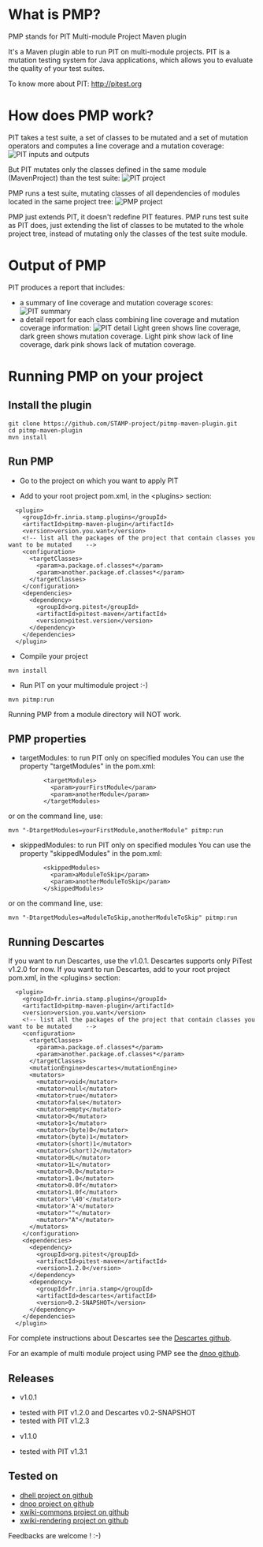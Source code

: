 What is PMP?
===========
PMP stands for PIT Multi-module Project Maven plugin

It's a Maven plugin able to run PIT on multi-module projects.
PIT is a mutation testing system for Java applications, which allows you to evaluate
the quality of your test suites.

To know more about PIT: http://pitest.org


How does PMP work?
==================

PIT takes a test suite, a set of classes to be mutated and a set of mutation operators
and computes a line coverage and a mutation coverage:
![PIT inputs and outputs](docs/pit_inputs_outputs.png)

But PIT mutates only the classes defined in the same module (MavenProject) than the
test suite:
![PIT project](docs/pit_project.png)

PMP runs a test suite, mutating classes of all dependencies of modules located in
the same project tree:
![PMP project](docs/pmp_project.png)

PMP just extends PIT, it doesn't redefine PIT features.
PMP runs test suite as PIT does, just extending the list of classes to be
mutated to the whole project tree, instead of mutating only the classes of
the test suite module.


Output of PMP
=============

PIT produces a report that includes:
* a summary of line coverage and mutation coverage scores:
![PIT summary](docs/pit_summary_dnoo.png)
* a detail report for each class combining line coverage and mutation coverage
information:
![PIT detail](docs/pit_detail_dnoo.png)
Light green shows line coverage, dark green shows mutation coverage.
Light pink show lack of line coverage, dark pink shows lack of mutation coverage.


Running PMP on your project
===========================

Install the plugin
------------------
```
git clone https://github.com/STAMP-project/pitmp-maven-plugin.git
cd pitmp-maven-plugin
mvn install
```

Run PMP
-------
* Go to the project on which you want to apply PIT

* Add to your root project pom.xml, in the \<plugins\> section:
```
  <plugin>
    <groupId>fr.inria.stamp.plugins</groupId>
    <artifactId>pitmp-maven-plugin</artifactId>
    <version>version.you.want</version>
    <!-- list all the packages of the project that contain classes you want to be mutated    -->
    <configuration>
      <targetClasses>
        <param>a.package.of.classes*</param>
        <param>another.package.of.classes*</param>
      </targetClasses>
    </configuration>
    <dependencies>
      <dependency>
        <groupId>org.pitest</groupId>
        <artifactId>pitest-maven</artifactId>
        <version>pitest.version</version>
      </dependency>
    </dependencies>
  </plugin>
```
* Compile your project
```
mvn install
```
* Run PIT on your multimodule project :-)
```
mvn pitmp:run
```
Running PMP from a module directory will NOT work.

PMP properties
--------------
* targetModules: to run PIT only on specified modules
You can use the property "targetModules" in the pom.xml:
```
          <targetModules>
            <param>yourFirstModule</param>
            <param>anotherModule</param>
          </targetModules>
```
or on the command line, use:
```
mvn "-DtargetModules=yourFirstModule,anotherModule" pitmp:run
```
* skippedModules: to run PIT only on specified modules
You can use the property "skippedModules" in the pom.xml:
```
          <skippedModules>
            <param>aModuleToSkip</param>
            <param>anotherModuleToSkip</param>
          </skippedModules>
```
or on the command line, use:
```
mvn "-DtargetModules=aModuleToSkip,anotherModuleToSkip" pitmp:run
```

Running Descartes
-----------------
If you want to run Descartes, use the v1.0.1. Descartes supports only PiTest v1.2.0 for now.
If you want to run Descartes, add to your root project pom.xml, in the \<plugins\> section:
```
  <plugin>
    <groupId>fr.inria.stamp.plugins</groupId>
    <artifactId>pitmp-maven-plugin</artifactId>
    <version>version.you.want</version>
    <!-- list all the packages of the project that contain classes you want to be mutated    -->
    <configuration>
      <targetClasses>
        <param>a.package.of.classes*</param>
        <param>another.package.of.classes*</param>
      </targetClasses>
      <mutationEngine>descartes</mutationEngine>
      <mutators>
        <mutator>void</mutator>
        <mutator>null</mutator>
        <mutator>true</mutator>
        <mutator>false</mutator>
        <mutator>empty</mutator>
        <mutator>0</mutator>
        <mutator>1</mutator>
        <mutator>(byte)0</mutator>
        <mutator>(byte)1</mutator>
        <mutator>(short)1</mutator>
        <mutator>(short)2</mutator>
        <mutator>0L</mutator>
        <mutator>1L</mutator>
        <mutator>0.0</mutator>
        <mutator>1.0</mutator>
        <mutator>0.0f</mutator>
        <mutator>1.0f</mutator>
        <mutator>'\40'</mutator>
        <mutator>'A'</mutator>
        <mutator>""</mutator>
        <mutator>"A"</mutator>
      </mutators>
    </configuration>
    <dependencies>
      <dependency>
        <groupId>org.pitest</groupId>
        <artifactId>pitest-maven</artifactId>
        <version>1.2.0</version>
      </dependency>
      <dependency>
        <groupId>fr.inria.stamp</groupId>
        <artifactId>descartes</artifactId>
        <version>0.2-SNAPSHOT</version>
      </dependency>
    </dependencies>
  </plugin>
```

For complete instructions about Descartes see the [Descartes github](https://github.com/STAMP-project/pitest-descartes).

For an example of multi module project using PMP see the [dnoo github](https://github.com/STAMP-project/dnoo).

Releases
--------
* v1.0.1
- tested with PIT v1.2.0 and Descartes v0.2-SNAPSHOT
- tested with PIT v1.2.3
* v1.1.0
- tested with PIT v1.3.1

Tested on
---------
* [dhell project on github](https://github.com/STAMP-project/dhell)
* [dnoo project on github](https://github.com/STAMP-project/dnoo)
* [xwiki-commons project on github](https://github.com/xwiki/xwiki-commons)
* [xwiki-rendering project on github](https://github.com/xwiki/xwiki-rendering)

Feedbacks are welcome ! :-)

